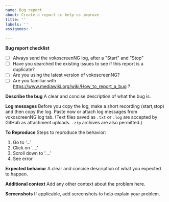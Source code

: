 ```yaml
---
name: Bug report
about: Create a report to help us improve
title: ''
labels: ''
assignees: ''

---
```


**Bug report checklist**
* [ ] Always send the vokoscreenNG log, after a "Start" and "Stop"
* [ ] Have you searched the existing issues to see if this report is a duplicate?
* [ ] Are you using the latest version of vokoscreenNG?
* [ ] Are you familiar with https://www.mediawiki.org/wiki/How_to_report_a_bug ?

**Describe the bug**
A clear and concise description of what the bug is.

**Log messages**
Before you copy the log, make a short recording (start,stop) and then copy the log.
Paste now or attach log messages from vokoscreenNG log tab.
(Text files saved as `.txt` or `.log` are accepted by GitHub as attachment uploads. `.zip` archives are also permitted.)

**To Reproduce**
Steps to reproduce the behavior:
1. Go to '...'
2. Click on '....'
3. Scroll down to '....'
4. See error

**Expected behavior**
A clear and concise description of what you expected to happen.

**Additional context**
Add any other context about the problem here.

**Screenshots**
If applicable, add screenshots to help explain your problem.


<!-- If you copy-paste logs, place the text between the fence markers below to format them properly. -->
```text



```
